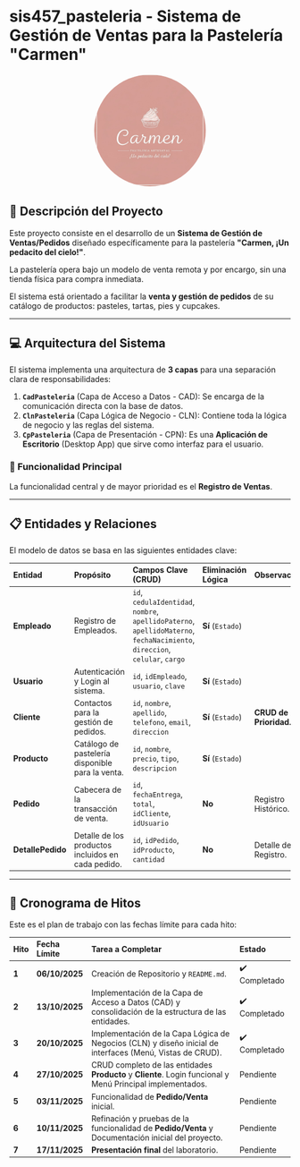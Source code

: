 # sis457_pasteleria - Sistema de Gestión de Ventas para la Pastelería "Carmen"

<p align="center">
    <img src="./assets/logo.jpg" alt="Logo de la Pasteleria Carmen" width="200" style="border-radius: 50%; object-fit: cover; aspect-ratio: 1/1;"/>
</p>

## 🍰 Descripción del Proyecto

Este proyecto consiste en el desarrollo de un **Sistema de Gestión de Ventas/Pedidos** diseñado específicamente para la pastelería **"Carmen, ¡Un pedacito del cielo!"**.

La pastelería opera bajo un modelo de venta remota y por encargo, sin una tienda física para compra inmediata.

El sistema está orientado a facilitar la **venta y gestión de pedidos** de su catálogo de productos: pasteles, tartas, pies y cupcakes.

---

## 💻 Arquitectura del Sistema

El sistema implementa una arquitectura de **3 capas** para una separación clara de responsabilidades:

1.  **`CadPasteleria`** (Capa de Acceso a Datos - CAD): Se encarga de la comunicación directa con la base de datos.
2.  **`ClnPasteleria`** (Capa Lógica de Negocio - CLN): Contiene toda la lógica de negocio y las reglas del sistema.
3.  **`CpPasteleria`** (Capa de Presentación - CPN): Es una **Aplicación de Escritorio** (Desktop App) que sirve como interfaz para el usuario.

### 🎯 Funcionalidad Principal

La funcionalidad central y de mayor prioridad es el **Registro de Ventas**.

---

## 📋 Entidades y Relaciones

El modelo de datos se basa en las siguientes entidades clave:

| Entidad | Propósito | Campos Clave (CRUD) | Eliminación Lógica | Observaciones |
| :--- | :--- | :--- | :--- | :--- |
| **Empleado** | Registro de Empleados. | `id`, `cedulaIdentidad`, `nombre`, `apellidoPaterno`, `apellidoMaterno`, `fechaNacimiento`, `direccion`, `celular`, `cargo` | **Sí** (`Estado`) | |
| **Usuario** | Autenticación y Login al sistema. | `id`, `idEmpleado`, `usuario`, `clave` | **Sí** (`Estado`) | |
| **Cliente** | Contactos para la gestión de pedidos. | `id`, `nombre`, `apellido`, `telefono`, `email`, `direccion` | **Sí** (`Estado`) | **CRUD de Alta Prioridad.** |
| **Producto** | Catálogo de pastelería disponible para la venta. | `id`, `nombre`, `precio`, `tipo`, `descripcion` | **Sí** (`Estado`) | |
| **Pedido** | Cabecera de la transacción de venta. | `id`, `fechaEntrega`, `total`, `idCliente`, `idUsuario` | **No** | Registro Histórico. |
| **DetallePedido** | Detalle de los productos incluidos en cada pedido. | `id`, `idPedido`, `idProducto`, `cantidad` | **No** | Detalle de Registro. |

---

## 📅 Cronograma de Hitos

Este es el plan de trabajo con las fechas límite para cada hito:

| Hito | Fecha Límite | Tarea a Completar | Estado |
| :--- | :--- | :--- | :--- |
| **1** | **06/10/2025** | Creación de Repositorio y `README.md`. | ✔️ Completado |
| **2** | **13/10/2025** | Implementación de la Capa de Acceso a Datos (CAD) y consolidación de la estructura de las entidades. | ✔️ Completado |
| **3** | **20/10/2025** | Implementación de la Capa Lógica de Negocios (CLN) y diseño inicial de interfaces (Menú, Vistas de CRUD). | ✔️ Completado |
| **4** | **27/10/2025** | CRUD completo de las entidades **Producto** y **Cliente**. Login funcional y Menú Principal implementados. | Pendiente |
| **5** | **03/11/2025** | Funcionalidad de **Pedido/Venta** inicial. | Pendiente |
| **6** | **10/11/2025** | Refinación y pruebas de la funcionalidad de **Pedido/Venta** y Documentación inicial del proyecto. | Pendiente |
| **7** | **17/11/2025** | **Presentación final** del laboratorio. | Pendiente |
